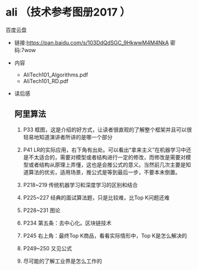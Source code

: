 # ali （技术参考图册2017 ）

百度云盘

- 链接:https://pan.baidu.com/s/103DdQdSGC_9HkwwM4M4NkA  密码:7wow

- 内容

  - AliTech101_Algorithms.pdf
  - AliTech101_RD.pdf

- 读后感

  ## 阿里算法

  1. P33 框图，这是介绍的好方式，让读者很直观的了解整个框架并且可以很轻易地知道演讲者所讲的是哪一个部分

  2. P41 LR的实际应用，右下角有出处。可以看出“拿来主义”在机器学习中还是不太适合的，需要对模型或者结构进行一定的修改，而修改是需要对模型或者结构从原理上弄懂，这也是会推公式的意义。当然前几次主要是知道算法的优劣，适用场景，推公式是等到最后一步，不要本末倒置。

  3. P218~219 传统机器学习和深度学习的区别和结合

  4. P225~227 经典的面试算法题，只是比较难，比Top K问题还难

  5. P228~231 图论

  6. P234 第五条：去中心化。区块链技术

  7. P245 右上角：最终Top K商品，看看实际情形中，Top K是怎么解决的

  8. P249~250 又见公式

  9. 尽可能的了解工业界是怎么工作的

     ​